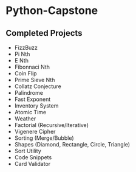 # Python-Capstone

## Completed Projects

- FizzBuzz
- Pi Nth
- E Nth
- Fibonnaci Nth
- Coin Flip
- Prime Sieve Nth
- Collatz Conjecture
- Palindrome
- Fast Exponent
- Inventory System
- Atomic Time
- Weather
- Factorial (Recursive/Iterative)
- Vigenere Cipher
- Sorting (Merge/Bubble)
- Shapes (Diamond, Rectangle, Circle, Triangle)
- Sort Utility
- Code Snippets
- Card Validator